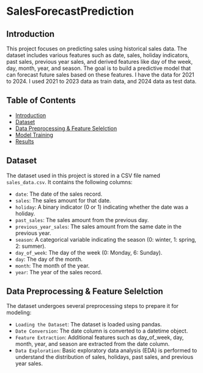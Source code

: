 # SalesForecastPrediction

## Introduction
This project focuses on predicting sales using historical sales data. The dataset includes various features such as date, sales, holiday indicators, past sales, previous year sales, and derived features like day of the week, day, month, year, and season. The goal is to build a predictive model that can forecast future sales based on these features. I have the data for 2021 to 2024. I used 2021 to 2023 data as train data, and 2024 data as test data.

## Table of Contents
- [Introduction](#Introduction)
- [Dataset](#Dataset)
- [Data Preprocessing & Feature Selelction](#Data-Preprocessing-&-Feature-Selelction)
- [Model Training](#Model-Training)
- [Results](#Results)

## Dataset
The dataset used in this project is stored in a CSV file named `sales_data.csv`. It contains the following columns:

- `date`: The date of the sales record.
- `sales`: The sales amount for that date.
- `holiday`: A binary indicator (0 or 1) indicating whether the date was a holiday.
- `past_sales`: The sales amount from the previous day.
- `previous_year_sales`: The sales amount from the same date in the previous year.
- `season`: A categorical variable indicating the season (0: winter, 1: spring, 2: summer).
- `day_of_week`: The day of the week (0: Monday, 6: Sunday).
- `day`: The day of the month.
- `month`: The month of the year.
- `year`: The year of the sales record.

## Data Preprocessing & Feature Selelction
The dataset undergoes several preprocessing steps to prepare it for modeling:

- `Loading the Dataset`: The dataset is loaded using pandas.
- `Date Conversion`: The date column is converted to a datetime object.
- `Feature Extraction`: Additional features such as day_of_week, day, month, year, and season are extracted from the date column.
- `Data Exploration`: Basic exploratory data analysis (EDA) is performed to understand the distribution of sales, holidays, past sales, and previous year sales.

